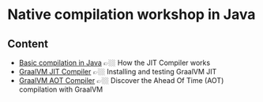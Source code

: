 # Native compilation workshop in Java
## Content
- [Basic compilation in Java](00-basic-compilation) 👉🏼 How the JIT Compiler works
- [GraalVM JIT Compiler](01-graalvm-jit-compiler) 👉🏼 Installing and testing GraalVM JIT
- [GraalVM AOT Compiler](02-graalvm-aot-compiler) 👉🏼 Discover the Ahead Of Time (AOT) compilation with GraalVM   